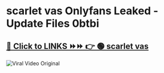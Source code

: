 
 # scarlet vas Onlyfans Leaked - Update Files 0btbi

## <h2><a href="https://clipsfans.com/scarlet_vas&ref=git">🔗 Click to LINKS ⏩⏩ 👉 🟢 scarlet vas </a></h2>

<a href="https://clipsfans.com/scarlet_vas&ref=git" rel="nofollow" data-target="animated-image.originalLink"><img src="https://i.ibb.co.com/xMMVF88/686577567.gif" alt="Viral Video Original" style="max-width: 100%; display: inline-block;" data-target="animated-image.originalImage"></a>

